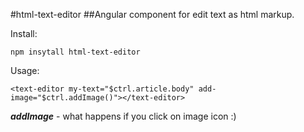#html-text-editor
##Angular component for edit text as html markup.

Install:
```
npm insytall html-text-editor
```

Usage:
```
<text-editor my-text="$ctrl.article.body" add-image="$ctrl.addImage()"></text-editor>
```

***addImage*** - what happens if you click on image icon :)
